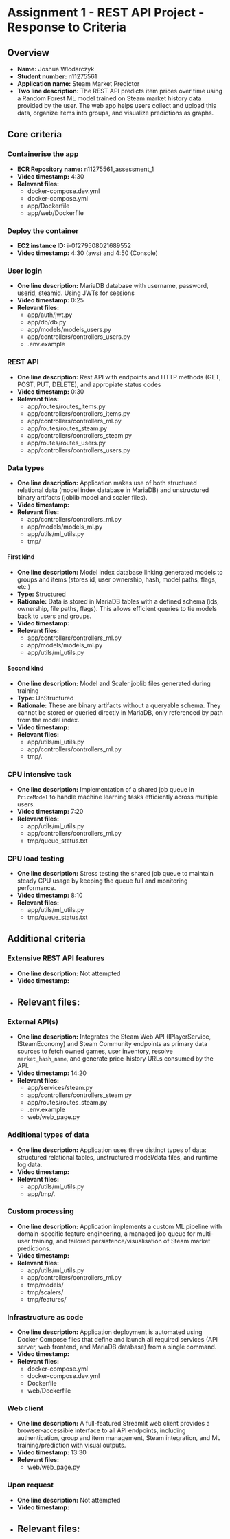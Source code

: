 Assignment 1 - REST API Project - Response to Criteria
================================================

Overview
------------------------------------------------

- **Name:** Joshua Wlodarczyk
- **Student number:** n11275561
- **Application name:** Steam Market Predictor
- **Two line description:** The REST API predicts item prices over time using a Random Forest ML model trained on Steam market history data provided by the user. The web app helps users collect and upload this data, organize items into groups, and visualize predictions as graphs.


Core criteria
------------------------------------------------

### Containerise the app

- **ECR Repository name:** n11275561_assessment_1
- **Video timestamp:** 4:30
- **Relevant files:**
    - docker-compose.dev.yml
    - docker-compose.yml
    - app/Dockerfile
    - app/web/Dockerfile

### Deploy the container

- **EC2 instance ID:** i-0f279508021689552
- **Video timestamp:** 4:30 (aws) and 4:50 (Console)

### User login

- **One line description:** MariaDB database with username, password, userid, steamid. Using JWTs for sessions
- **Video timestamp:** 0:25
- **Relevant files:**
    - app/auth/jwt.py
    - app/db/db.py
    - app/models/models_users.py
    - app/controllers/controllers_users.py
    - .env.example

### REST API

- **One line description:** Rest API with endpoints and HTTP methods (GET, POST, PUT, DELETE), and appropiate status codes
- **Video timestamp:** 0:30
- **Relevant files:**
    - app/routes/routes_items.py
    - app/controllers/controllers_items.py
    - app/controllers/controllers_ml.py
    - app/routes/routes_steam.py
    - app/controllers/controllers_steam.py
    - app/routes/routes_users.py
    - app/controllers/controllers_users.py

### Data types

- **One line description:** Application makes use of both structured relational data (model index database in MariaDB) and unstructured binary artifacts (joblib model and scaler files).  
- **Video timestamp:**  
- **Relevant files:**  
  - app/controllers/controllers_ml.py  
  - app/models/models_ml.py  
  - app/utils/ml_utils.py  
  - tmp/  

#### First kind

- **One line description:** Model index database linking generated models to groups and items (stores id, user ownership, hash, model paths, flags, etc.)
- **Type:** Structured
- **Rationale:** Data is stored in MariaDB tables with a defined schema (ids, ownership, file paths, flags). This allows efficient queries to tie models back to users and groups.
- **Video timestamp:**
- **Relevant files:**
  - app/controllers/controllers_ml.py
  - app/models/models_ml.py
  - app/utils/ml_utils.py

#### Second kind

- **One line description:** Model and Scaler joblib files generated during training
- **Type:** UnStructured
- **Rationale:** These are binary artifacts without a queryable schema. They cannot be stored or queried directly in MariaDB, only referenced by path from the model index.
- **Video timestamp:**
- **Relevant files:**
  - app/utils/ml_utils.py
  - app/controllers/controllers_ml.py
  - tmp/.

### CPU intensive task

- **One line description:** Implementation of a shared job queue in `PriceModel` to handle machine learning tasks efficiently across multiple users.  
- **Video timestamp:** 7:20  
- **Relevant files:**  
  - app/utils/ml_utils.py  
  - app/controllers/controllers_ml.py  
  - tmp/queue_status.txt

### CPU load testing

- **One line description:** Stress testing the shared job queue to maintain steady CPU usage by keeping the queue full and monitoring performance.  
- **Video timestamp:** 8:10  
- **Relevant files:**  
  - app/utils/ml_utils.py  
  - tmp/queue_status.txt  

Additional criteria
------------------------------------------------

### Extensive REST API features

- **One line description:** Not attempted
- **Video timestamp:**
- **Relevant files:**
    - 

### External API(s)

- **One line description:** Integrates the Steam Web API (IPlayerService, ISteamEconomy) and Steam Community endpoints as primary data sources to fetch owned games, user inventory, resolve `market_hash_name`, and generate price-history URLs consumed by the API.
- **Video timestamp:** 14:20
- **Relevant files:**
  - app/services/steam.py
  - app/controllers/controllers_steam.py
  - app/routes/routes_steam.py
  - .env.example
  - web/web_page.py

### Additional types of data

- **One line description:** Application uses three distinct types of data: structured relational tables, unstructured model/data files, and runtime log data.  
- **Video timestamp:**  
- **Relevant files:**   
  - app/utils/ml_utils.py
  - app/tmp/.


### Custom processing

- **One line description:** Application implements a custom ML pipeline with domain-specific feature engineering, a managed job queue for multi-user training, and tailored persistence/visualisation of Steam market predictions.
- **Video timestamp:**  
- **Relevant files:**  
  - app/utils/ml_utils.py  
  - app/controllers/controllers_ml.py
  - tmp/models/
  - tmp/scalers/
  - tmp/features/

### Infrastructure as code

- **One line description:** Application deployment is automated using Docker Compose files that define and launch all required services (API server, web frontend, and MariaDB database) from a single command.  
- **Video timestamp:** 
- **Relevant files:**  
  - docker-compose.yml  
  - docker-compose.dev.yml  
  - Dockerfile  
  - web/Dockerfile  

### Web client

- **One line description:** A full-featured Streamlit web client provides a browser-accessible interface to all API endpoints, including authentication, group and item management, Steam integration, and ML training/prediction with visual outputs.  
- **Video timestamp:** 13:30  
- **Relevant files:**  
  - web/web_page.py

### Upon request

- **One line description:** Not attempted
- **Video timestamp:**
- **Relevant files:**
    - 